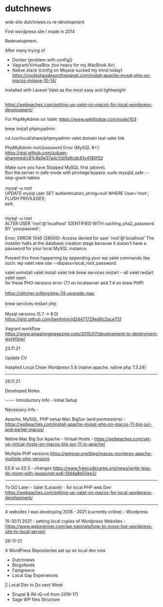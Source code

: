 # dutchnews
web-site dutchnews.ru re-development

First wordpress site I made in 2014

Redevelopment.

After many trying of 

- Docker (problem with config))
- Vagrant/VirtualBox (too heavy for my MacBook Air)
- Native stack (config on Mojave sucked my mind today)<br>
https://coolestguidesontheplanet.com/install-apache-mysql-php-on-macos-mojave-10-14/

Installed with Laravel Valet as the most easy and lightweight<br><br>

https://wpbeaches.com/setting-up-valet-on-macos-for-local-wordpress-development/

For PhpMyAdmin on Valet:
https://www.webfoobar.com/node/103

brew install phpmyadmin

cd /usr/local/share/phpmyadmin
valet domain test
valet link

PhpMyAdmin root/password Error (MySQL 8+):<br>
https://gist.github.com/zubaer-ahammed/c81c9a0e37adc1cb9a6cdc61c4190f52

Make sure you have Stopped MySQL first (above).<br>
Run the server in safe mode with privilege bypass: sudo mysqld_safe --skip-grant-tables<br><br>
mysql -u root<br>
UPDATE mysql.user SET authentication_string=null WHERE User='root';<br>
FLUSH PRIVILEGES;<br>
exit;<br><br>

mysql -u root<br>
ALTER USER 'root'@'localhost' IDENTIFIED WITH caching_sha2_password BY 'yourpasswd';<br>

Error: ERROR 1045 (28000): Access denied for user 'root'@'localhost' The installer halts at the database creation stage because it doesn't have a password for your local MySQL instance.

Prevent this from happening by appending your wp valet commands like such: wp valet new site --dbpass=local_root_password.

valet uninstall
valet install
valet link
brew services restart --all
valet restart
valet open<br>
for these PHO versions error (7.1 on localserver and 7.4 on brew PHP)<br><br>
https://stitcher.io/blog/php-74-upgrade-mac
<br>
<br>
brew services restart php
<br><br>
Mysql versions (5.7 -> 8.0)<br>
https://gist.github.com/benlinton/d24471729ed6c2ace731

Vagrant workflow <br>
https://www.smashingmagazine.com/2015/07/development-to-deployment-workflow/

23.11.21

Update CV

Installed Local Clean Wordpress 5.8 (native apache, native php 7.3.24)

-------------------------------

26.11.21

Developed Notes

----- Introductory Info - Initial Setup

Necessary Info -

Apache, MySQL, PHP setup Mac BigSur (and permissions) - https://wpbeaches.com/install-apache-mysql-php-on-macos-11-big-sur-and-earlier-macos/


Native Mac Big Sur Apache - Virtual Hosts - https://wpbeaches.com/set-up-virtual-hosts-on-macos-big-sur-11-in-apache/

Multiple PHP versions
https://getgrav.org/blog/macos-monterey-apache-multiple-php-versions

ES 6 vs ES 5 - changes
https://www.freecodecamp.org/news/write-less-do-more-with-javascript-es6-5fd4a8e50ee2/

--------

To DO Later - Valet (Laravel) - for local PHP web Dev
https://wpbeaches.com/setting-up-valet-on-macos-for-local-wordpress-development/

--------

4 websites I was developing 2018 - 2021 (currently online) - Wordpress

15-30.11.2021 - setting local copies of Wordpress Websites -
https://www.wpbeginner.com/wp-tutorials/how-to-move-live-wordpress-site-to-local-server/

26-11-21

4 WordPress Repositories set up on local dev now

- Dutchnews
- Blogsfeeds
- Fastgreece 
- Local Gay Experiences

2 Local Dev to Do next Week

- Drupal 8 (M-iQ-v4 from 2016-17)
- Sage WP files Structure
 




